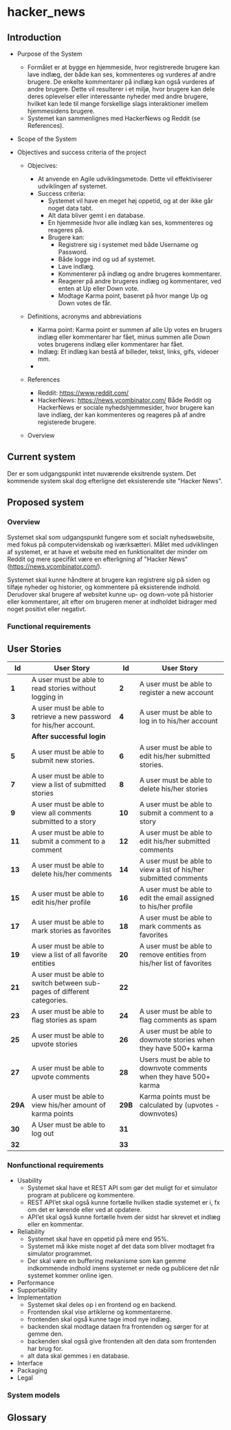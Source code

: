 # hacker_news

## Introduction
- Purpose of the System
	- Formålet er at bygge en hjemmeside, hvor registrerede brugere kan lave indlæg, der både kan ses, kommenteres og vurderes af andre brugere. De enkelte kommentarer på indlæg kan også vurderes af andre brugere. Dette vil resulterer i et miljø, hvor brugere kan dele deres oplevelser eller interessante nyheder med andre brugere, hvilket kan lede til mange forskellige slags interaktioner imellem hjemmesidens brugere.
	- Systemet kan sammenlignes med HackerNews og Reddit (se References).
- Scope of the System

- Objectives and success criteria of the project
	- Objecives:
		- At anvende en Agile udviklingsmetode. Dette vil effektiviserer udviklingen af systemet.
		- Success criteria:
			- Systemet vil have en meget høj oppetid, og at der ikke går noget data tabt.
			- Alt data bliver gemt i en database.
			- En hjemmeside hvor alle indlæg kan ses, kommenteres og reageres på.
			- Brugere kan:
				- Registrere sig i systemet med både Username og Password.
				- Både logge ind og ud af systemet.
				- Lave indlæg.
				- Kommenterer på indlæg og andre brugeres kommentarer.
				- Reagerer på andre brugeres indlæg og kommentarer, ved enten at Up eller Down vote.
				- Modtage Karma point, baseret på hvor mange Up og Down votes de får.
				
	- Definitions, acronyms and abbreviations
		- Karma point: Karma point er summen af alle Up votes en brugers indlæg eller kommentarer har fået, minus summen alle Down votes brugerens indlæg eller kommentarer har fået.
		- Indlæg: Et indlæg kan bestå af billeder, tekst, links, gifs, videoer mm. 
		-  
	- References
		- Reddit: https://www.reddit.com/
		- HackerNews: https://news.ycombinator.com/
		Både Reddit og HackerNews er sociale nyhedshjemmesider, hvor brugere kan lave indlæg, der kan kommenteres og reageres
		på af andre registerede brugere.
	- Overview

## Current system
Der er som udgangspunkt intet nuværende eksitrende system. Det kommende system skal dog efterligne det eksisterende site "Hacker News".

## Proposed system

### Overview

Systemet skal som udgangspunkt fungere som et socialt nyhedswebsite, med fokus på computervidenskab og iværksætteri. Målet med udviklingen af systemet, er at have et website med en funktionalitet der minder om Reddit og mere specifikt være en efterligning af "Hacker News" (https://news.ycombinator.com/).

Systemet skal kunne håndtere at brugere kan registrere sig på siden og tilføje nyheder og historier, og kommentere på eksisterende indhold. Derudover skal brugere af websitet kunne up- og down-vote på historier eller kommentarer, alt efter om brugeren mener at indholdet bidrager med noget positivt eller negativt.     


### Functional requirements

## User Stories

| **Id** | **User Story** | **Id** | **User Story** |
| --- | --- | --- | --- |
| **1** | A user must be able to read stories without logging in | **2** | A user must be able to register a new account |
| **3** | A user must be able to retrieve a new password for his/her account. | **4** | A user must be able to log in to his/her account |
|   | **After successful login** |   |   |
| **5** | A user must be able to submit new stories. | **6** | A user must be able to edit his/her submitted stories. |
| **7** | A user must be able to view a list of submitted stories | **8** | A user must be able to delete his/her stories |
| **9** | A user must be able to view all comments submitted to a story | **10** | A user must be able to submit a comment to a story |
| **11** | A user must be able to submit a comment to a comment | **12** | A user must be able to edit his/her submitted comments |
| **13** | A user must be able to delete his/her comments | **14** | A user must be able to view a list of his/her submitted comments |
| **15** | A user must be able to edit his/her profile | **16** | A user must be able to edit the email assigned to his/her profile |
| **17** | A user must be able to mark stories as  favorites | **18** | A user must be able to mark comments as favorites |
| **19** | A user must be able to view a list of all favorite entities | **20** | A user must be able to remove entities from his/her list of favorites |
| **21** | A user must be able to switch between sub-pages of different categories. | **22** |   |
| **23** | A user must be able to flag stories as spam | **24** | A user must be able to flag comments as spam |
| **25** | A user must be able to upvote stories | **26** | A user must be able to downvote stories when they have 500+ karma |
| **27** | A user must be able to upvote comments | **28** | Users must be able to downvote comments when they have 500+ karma |
| **29A** | A user must be able to view his/her amount of karma points | **29B** | Karma points must be calculated by (upvotes - downvotes) |
| **30** | A User must be able to log out | **31** |   |
| **32** |   | **33** |   |


### Nonfunctional requirements
  - Usability
     - Systemet skal have et REST API som gør det muligt for et simulator program at publicere og kommentere.
     - REST API’et skal også kunne fortælle hvilken stadie systemet er i, fx om det er kørende eller ved at opdatere.
     - API’et skal også kunne fortælle hvem der sidst har skrevet et indlæg eller en kommentar.
  - Reliability 
    - Systemet skal have en oppetid på mere end 95%.
    - Systemet må ikke miste noget af det data som bliver modtaget fra simulator programmet.
    - Der skal være en buffering mekanisme som kan gemme indkommende indhold imens systemet er nede og publicere det når systemet kommer online igen.
  - Performance 
  - Supportability 
  - Implementation 
    - Systemet skal deles op i en frontend og en backend.
    - Frontenden skal vise artiklerne og kommentarerne.
    - frontenden skal også kunne tage imod nye indlæg.
    - backenden skal modtage dataen fra frontenden og sørger for at gemme den.
    - backenden skal også give frontenden alt den data som frontenden har brug for.
    - alt data skal gemmes i en database.
  - Interface
  - Packaging
  - Legal
  
### System models

## Glossary
